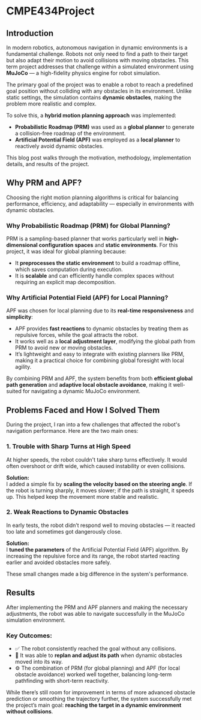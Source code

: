 # CMPE434Project

## Introduction

In modern robotics, autonomous navigation in dynamic environments is a fundamental challenge. Robots not only need to find a path to their target but also adapt their motion to avoid collisions with moving obstacles. This term project addresses that challenge within a simulated environment using **MuJoCo** — a high-fidelity physics engine for robot simulation.

The primary goal of the project was to enable a robot to reach a predefined goal position without colliding with any obstacles in its environment. Unlike static settings, the simulation contains **dynamic obstacles**, making the problem more realistic and complex.

To solve this, a **hybrid motion planning approach** was implemented:
- **Probabilistic Roadmap (PRM)** was used as a **global planner** to generate a collision-free roadmap of the environment.
- **Artificial Potential Field (APF)** was employed as a **local planner** to reactively avoid dynamic obstacles.

This blog post walks through the motivation, methodology, implementation details, and results of the project.

## Why PRM and APF?

Choosing the right motion planning algorithms is critical for balancing performance, efficiency, and adaptability — especially in environments with dynamic obstacles.

### Why Probabilistic Roadmap (PRM) for Global Planning?

PRM is a sampling-based planner that works particularly well in **high-dimensional configuration spaces** and **static environments**. For this project, it was ideal for global planning because:
- It **preprocesses the static environment** to build a roadmap offline, which saves computation during execution.
- It is **scalable** and can efficiently handle complex spaces without requiring an explicit map decomposition.

### Why Artificial Potential Field (APF) for Local Planning?

APF was chosen for local planning due to its **real-time responsiveness** and **simplicity**:
- APF provides **fast reactions** to dynamic obstacles by treating them as repulsive forces, while the goal attracts the robot.
- It works well as a **local adjustment layer**, modifying the global path from PRM to avoid new or moving obstacles.
- It’s lightweight and easy to integrate with existing planners like PRM, making it a practical choice for combining global foresight with local agility.


By combining PRM and APF, the system benefits from both **efficient global path generation** and **adaptive local obstacle avoidance**, making it well-suited for navigating a dynamic MuJoCo environment.

## Problems Faced and How I Solved Them

During the project, I ran into a few challenges that affected the robot's navigation performance. Here are the two main ones:

### 1. Trouble with Sharp Turns at High Speed

At higher speeds, the robot couldn't take sharp turns effectively. It would often overshoot or drift wide, which caused instability or even collisions.

**Solution:**  
I added a simple fix by **scaling the velocity based on the steering angle**. If the robot is turning sharply, it moves slower; if the path is straight, it speeds up. This helped keep the movement more stable and realistic.

### 2. Weak Reactions to Dynamic Obstacles

In early tests, the robot didn’t respond well to moving obstacles — it reacted too late and sometimes got dangerously close.

**Solution:**  
I **tuned the parameters** of the Artificial Potential Field (APF) algorithm. By increasing the repulsive force and its range, the robot started reacting earlier and avoided obstacles more safely.

These small changes made a big difference in the system's performance.

## Results

After implementing the PRM and APF planners and making the necessary adjustments, the robot was able to navigate successfully in the MuJoCo simulation environment.

### Key Outcomes:

- ✅ The robot consistently reached the goal without any collisions.
- 🔁 It was able to **replan and adjust its path** when dynamic obstacles moved into its way.
- ⚙️ The combination of PRM (for global planning) and APF (for local obstacle avoidance) worked well together, balancing long-term pathfinding with short-term reactivity.


While there’s still room for improvement in terms of more advanced obstacle prediction or smoothing the trajectory further, the system successfully met the project’s main goal: **reaching the target in a dynamic environment without collisions**.

